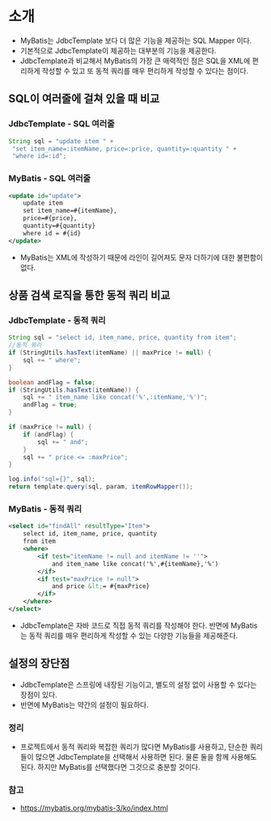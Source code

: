 # 소개
- MyBatis는 JdbcTemplate 보다 더 많은 기능을 제공하는 SQL Mapper 이다.
- 기본적으로 JdbcTemplate이 제공하는 대부분의 기능을 제공한다.
- JdbcTemplate과 비교해서 MyBatis의 가장 큰 매력적인 점은 SQL을 XML에 편리하게 작성할 수 있고 
또 동적 쿼리를 매우 편리하게 작성할 수 있다는 점이다.

## SQL이 여러줄에 걸쳐 있을 때 비교
### JdbcTemplate - SQL 여러줄
```java
String sql = "update item " +
 "set item_name=:itemName, price=:price, quantity=:quantity " +
 "where id=:id";
```
### MyBatis - SQL 여러줄
```xml
<update id="update">
    update item
    set item_name=#{itemName},
    price=#{price},
    quantity=#{quantity}
    where id = #{id}
</update>
```
- MyBatis는 XML에 작성하기 때문에 라인이 길어져도 문자 더하기에 대한 불편함이 없다.

## 상품 검색 로직을 통한 동적 쿼리 비교
### JdbcTemplate - 동적 쿼리
```java
String sql = "select id, item_name, price, quantity from item";
//동적 쿼리
if (StringUtils.hasText(itemName) || maxPrice != null) {
    sql += " where";
}

boolean andFlag = false;
if (StringUtils.hasText(itemName)) {
    sql += " item_name like concat('%',:itemName,'%')";
    andFlag = true;
}

if (maxPrice != null) {
    if (andFlag) {
        sql += " and";
    }
    sql += " price <= :maxPrice";
}

log.info("sql={}", sql);
return template.query(sql, param, itemRowMapper());
```
### MyBatis - 동적 쿼리
```xml
<select id="findAll" resultType="Item">
    select id, item_name, price, quantity
    from item
    <where>
        <if test="itemName != null and itemName != ''">
            and item_name like concat('%',#{itemName},'%')
        </if>
        <if test="maxPrice != null">
            and price &lt;= #{maxPrice}
        </if>
    </where>
</select>
```
- JdbcTemplate은 자바 코드로 직접 동적 쿼리를 작성해야 한다. 반면에 MyBatis는 동적 쿼리를
매우 편리하게 작성할 수 있는 다양한 기능들을 제공해준다.

## 설정의 장단점
- JdbcTemplate은 스프링에 내장된 기능이고, 별도의 설정 없이 사용할 수 있다는 장점이 있다.
- 반면에 MyBatis는 약간의 설정이 필요하다.

### 정리
- 프로젝트에서 동적 쿼리와 복잡한 쿼리가 많다면 MyBatis를 사용하고, 단순한 쿼리들이 많으면
JdbcTemplate을 선택해서 사용하면 된다. 물론 둘을 함께 사용해도 된다. 하지만 MyBatis를 
선택했다면 그것으로 충분할 것이다.

### 참고
- https://mybatis.org/mybatis-3/ko/index.html